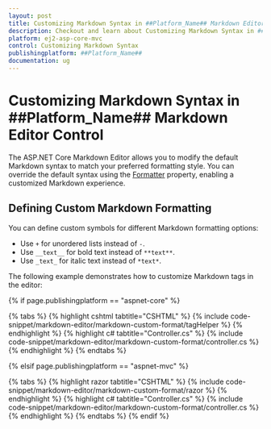 ```yaml
---
layout: post
title: Customizing Markdown Syntax in ##Platform_Name## Markdown Editor Control | Syncfusion
description: Checkout and learn about Customizing Markdown Syntax in ##Platform_Name## Markdown Editor control of Syncfusion Essential JS 2 and more details.
platform: ej2-asp-core-mvc
control: Customizing Markdown Syntax
publishingplatform: ##Platform_Name##
documentation: ug
---
```


# Customizing Markdown Syntax in ##Platform_Name## Markdown Editor Control

The ASP.NET Core Markdown Editor allows you to modify the default Markdown syntax to match your preferred formatting style. You can override the default syntax using the [Formatter](https://help.syncfusion.com/cr/aspnetmvc-js2/syncfusion.ej2.richtexteditor.richtexteditor.html#Syncfusion_EJ2_RichTextEditor_RichTextEditor_Formatter) property, enabling a customized Markdown experience.

## Defining Custom Markdown Formatting  

You can define custom symbols for different Markdown formatting options:

* Use `+` for unordered lists instead of `-`.
* Use `__text__` for bold text instead of `**text**`.
* Use `_text_` for italic text instead of `*text*`.

The following example demonstrates how to customize Markdown tags in the editor:

{% if page.publishingplatform == "aspnet-core" %}

{% tabs %}
{% highlight cshtml tabtitle="CSHTML" %}
{% include code-snippet/markdown-editor/markdown-custom-format/tagHelper %}
{% endhighlight %}
{% highlight c# tabtitle="Controller.cs" %}
{% include code-snippet/markdown-editor/markdown-custom-format/controller.cs %}
{% endhighlight %}
{% endtabs %}

{% elsif page.publishingplatform == "aspnet-mvc" %}

{% tabs %}
{% highlight razor tabtitle="CSHTML" %}
{% include code-snippet/markdown-editor/markdown-custom-format/razor %}
{% endhighlight %}
{% highlight c# tabtitle="Controller.cs" %}
{% include code-snippet/markdown-editor/markdown-custom-format/controller.cs %}
{% endhighlight %}
{% endtabs %}
{% endif %}